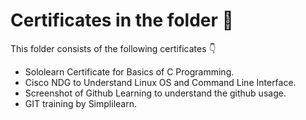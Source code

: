 # Certificates in the folder :page_with_curl:

This folder consists of the following certificates :point_down:
* Sololearn Certificate for Basics of C Programming.
* Cisco NDG to Understand Linux OS and Command Line Interface.
* Screenshot of Github Learning to understand the github usage.
* GIT training by Simplilearn.
